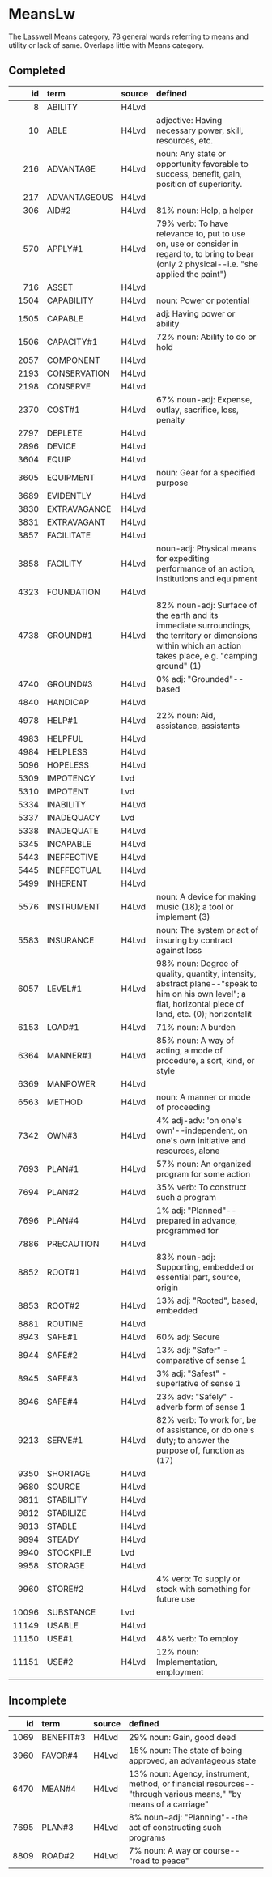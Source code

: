 # MeansLw

The Lasswell Means category, 78 general words referring to means and utility or lack of same. Overlaps little with Means category.

## Completed

|    id | term         | source   | defined                                                                                                                                                        |
|------:|:-------------|:---------|:---------------------------------------------------------------------------------------------------------------------------------------------------------------|
|     8 | ABILITY      | H4Lvd    |                                                                                                                                                                |
|    10 | ABLE         | H4Lvd    | adjective: Having necessary power, skill, resources, etc.                                                                                                      |
|   216 | ADVANTAGE    | H4Lvd    | noun: Any state or opportunity favorable to success, benefit, gain, position  of superiority.                                                                  |
|   217 | ADVANTAGEOUS | H4Lvd    |                                                                                                                                                                |
|   306 | AID#2        | H4Lvd    | 81% noun: Help, a helper                                                                                                                                       |
|   570 | APPLY#1      | H4Lvd    | 79% verb: To have relevance to, put to use on, use or consider in regard  to, to bring to bear (only 2 physical--i.e. "she applied the paint")                 |
|   716 | ASSET        | H4Lvd    |                                                                                                                                                                |
|  1504 | CAPABILITY   | H4Lvd    | noun: Power or potential                                                                                                                                       |
|  1505 | CAPABLE      | H4Lvd    | adj: Having power or ability                                                                                                                                   |
|  1506 | CAPACITY#1   | H4Lvd    | 72% noun: Ability to do or hold                                                                                                                                |
|  2057 | COMPONENT    | H4Lvd    |                                                                                                                                                                |
|  2193 | CONSERVATION | H4Lvd    |                                                                                                                                                                |
|  2198 | CONSERVE     | H4Lvd    |                                                                                                                                                                |
|  2370 | COST#1       | H4Lvd    | 67% noun-adj: Expense, outlay, sacrifice, loss, penalty                                                                                                        |
|  2797 | DEPLETE      | H4Lvd    |                                                                                                                                                                |
|  2896 | DEVICE       | H4Lvd    |                                                                                                                                                                |
|  3604 | EQUIP        | H4Lvd    |                                                                                                                                                                |
|  3605 | EQUIPMENT    | H4Lvd    | noun: Gear for a specified purpose                                                                                                                             |
|  3689 | EVIDENTLY    | H4Lvd    |                                                                                                                                                                |
|  3830 | EXTRAVAGANCE | H4Lvd    |                                                                                                                                                                |
|  3831 | EXTRAVAGANT  | H4Lvd    |                                                                                                                                                                |
|  3857 | FACILITATE   | H4Lvd    |                                                                                                                                                                |
|  3858 | FACILITY     | H4Lvd    | noun-adj: Physical means for expediting performance of an action, institutions  and equipment                                                                  |
|  4323 | FOUNDATION   | H4Lvd    |                                                                                                                                                                |
|  4738 | GROUND#1     | H4Lvd    | 82% noun-adj: Surface of the earth and its immediate surroundings, the  territory or dimensions within which an action takes place, e.g. "camping  ground" (1) |
|  4740 | GROUND#3     | H4Lvd    | 0% adj: "Grounded"--based                                                                                                                                      |
|  4840 | HANDICAP     | H4Lvd    |                                                                                                                                                                |
|  4978 | HELP#1       | H4Lvd    | 22% noun: Aid, assistance, assistants                                                                                                                          |
|  4983 | HELPFUL      | H4Lvd    |                                                                                                                                                                |
|  4984 | HELPLESS     | H4Lvd    |                                                                                                                                                                |
|  5096 | HOPELESS     | H4Lvd    |                                                                                                                                                                |
|  5309 | IMPOTENCY    | Lvd      |                                                                                                                                                                |
|  5310 | IMPOTENT     | Lvd      |                                                                                                                                                                |
|  5334 | INABILITY    | H4Lvd    |                                                                                                                                                                |
|  5337 | INADEQUACY   | Lvd      |                                                                                                                                                                |
|  5338 | INADEQUATE   | H4Lvd    |                                                                                                                                                                |
|  5345 | INCAPABLE    | H4Lvd    |                                                                                                                                                                |
|  5443 | INEFFECTIVE  | H4Lvd    |                                                                                                                                                                |
|  5445 | INEFFECTUAL  | H4Lvd    |                                                                                                                                                                |
|  5499 | INHERENT     | H4Lvd    |                                                                                                                                                                |
|  5576 | INSTRUMENT   | H4Lvd    | noun: A device for making music (18); a tool or implement (3)                                                                                                  |
|  5583 | INSURANCE    | H4Lvd    | noun: The system or act of insuring by contract against loss                                                                                                   |
|  6057 | LEVEL#1      | H4Lvd    | 98% noun: Degree of quality, quantity, intensity, abstract plane--"speak  to him on his own level"; a flat, horizontal piece of land, etc. (0); horizontalit   |
|  6153 | LOAD#1       | H4Lvd    | 71% noun: A burden                                                                                                                                             |
|  6364 | MANNER#1     | H4Lvd    | 85% noun: A way of acting, a mode of procedure, a sort, kind, or style                                                                                         |
|  6369 | MANPOWER     | H4Lvd    |                                                                                                                                                                |
|  6563 | METHOD       | H4Lvd    | noun: A manner or mode of proceeding                                                                                                                           |
|  7342 | OWN#3        | H4Lvd    | 4% adj-adv: 'on one's own'--independent, on one's own initiative and resources,  alone                                                                         |
|  7693 | PLAN#1       | H4Lvd    | 57% noun: An organized program for some action                                                                                                                 |
|  7694 | PLAN#2       | H4Lvd    | 35% verb: To construct such a program                                                                                                                          |
|  7696 | PLAN#4       | H4Lvd    | 1% adj: "Planned"--prepared in advance, programmed for                                                                                                         |
|  7886 | PRECAUTION   | H4Lvd    |                                                                                                                                                                |
|  8852 | ROOT#1       | H4Lvd    | 83% noun-adj: Supporting, embedded or essential part, source, origin                                                                                           |
|  8853 | ROOT#2       | H4Lvd    | 13% adj: "Rooted", based, embedded                                                                                                                             |
|  8881 | ROUTINE      | H4Lvd    |                                                                                                                                                                |
|  8943 | SAFE#1       | H4Lvd    | 60% adj: Secure                                                                                                                                                |
|  8944 | SAFE#2       | H4Lvd    | 13% adj: "Safer" - comparative of sense 1                                                                                                                      |
|  8945 | SAFE#3       | H4Lvd    | 3% adj: "Safest" - superlative of sense 1                                                                                                                      |
|  8946 | SAFE#4       | H4Lvd    | 23% adv: "Safely" - adverb form of sense 1                                                                                                                     |
|  9213 | SERVE#1      | H4Lvd    | 82% verb: To work for, be of assistance, or do one's duty; to answer the  purpose of, function as (17)                                                         |
|  9350 | SHORTAGE     | H4Lvd    |                                                                                                                                                                |
|  9680 | SOURCE       | H4Lvd    |                                                                                                                                                                |
|  9811 | STABILITY    | H4Lvd    |                                                                                                                                                                |
|  9812 | STABILIZE    | H4Lvd    |                                                                                                                                                                |
|  9813 | STABLE       | H4Lvd    |                                                                                                                                                                |
|  9894 | STEADY       | H4Lvd    |                                                                                                                                                                |
|  9940 | STOCKPILE    | Lvd      |                                                                                                                                                                |
|  9958 | STORAGE      | H4Lvd    |                                                                                                                                                                |
|  9960 | STORE#2      | H4Lvd    | 4% verb: To supply or stock with something for future use                                                                                                      |
| 10096 | SUBSTANCE    | Lvd      |                                                                                                                                                                |
| 11149 | USABLE       | H4Lvd    |                                                                                                                                                                |
| 11150 | USE#1        | H4Lvd    | 48% verb: To employ                                                                                                                                            |
| 11151 | USE#2        | H4Lvd    | 12% noun: Implementation, employment                                                                                                                           |

## Incomplete

|   id | term      | source   | defined                                                                                                          |
|-----:|:----------|:---------|:-----------------------------------------------------------------------------------------------------------------|
| 1069 | BENEFIT#3 | H4Lvd    | 29% noun: Gain, good deed                                                                                        |
| 3960 | FAVOR#4   | H4Lvd    | 15% noun: The state of being approved, an advantageous state                                                     |
| 6470 | MEAN#4    | H4Lvd    | 13% noun: Agency, instrument, method, or financial resources--"through  various means," "by means of a carriage" |
| 7695 | PLAN#3    | H4Lvd    | 8% noun-adj: "Planning"--the act of constructing such programs                                                   |
| 8809 | ROAD#2    | H4Lvd    | 7% noun: A way or course--"road to peace"                                                                        |